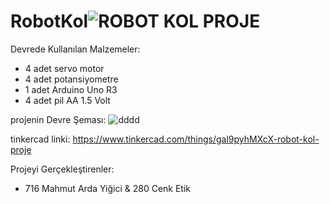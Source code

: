 # RobotKol![ROBOT KOL PROJE](https://github.com/WOR35/RobotKol/assets/133985542/53e51884-049d-436e-96f1-eced68ef8344)

Devrede Kullanılan Malzemeler: 
* 4 adet servo motor
* 4 adet potansiyometre
* 1 adet Arduino Uno R3
* 4 adet pil AA 1.5 Volt
                                

projenin Devre Şeması:
![dddd](https://github.com/WOR35/RobotKol/assets/133985542/01c78d0c-cb62-46de-92b5-5edab927d711)

tinkercad linki: https://www.tinkercad.com/things/gal9pyhMXcX-robot-kol-proje


Projeyi Gerçekleştirenler: 
 * 716 Mahmut Arda Yiğici & 280 Cenk Etik
